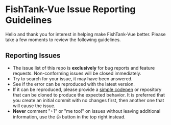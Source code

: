 # FishTank-Vue Issue Reporting Guidelines
Hello and thank you for interest in helping make FishTank-Vue better. Please take a few moments to review the following guidelines.


## Reporting Issues
* The issue list of this repo is <strong>exclusively</strong> for bug reports and feature requests. Non-conforming issues will be closed immediately.
* Try to search for your issue, it may have been answered.
* See if the error can be reproduced with the latest version.
* If it can be reproduced, please provide a [simple codepen](https://codepen.io) or repository that can be cloned to produce the expected behavior. It is preferred that you create an initial commit with no changes first, then another one that will cause the issue. 
* **Never** comment "+1" or "me too!" on issues without leaving additional information, use the :+1: button in the top right instead.